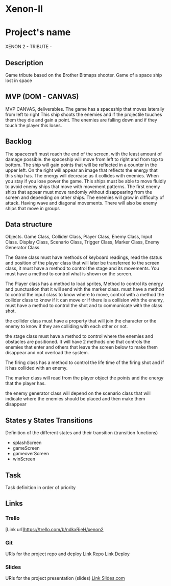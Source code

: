 # Xenon-II

# Project's name
XENON 2 - TRIBUTE -

## Description
Game tribute based on the Brother Bitmaps shooter. Game of a space ship lost in space


## MVP (DOM - CANVAS)
MVP CANVAS, deliverables.
The game has a spaceship that moves laterally from left to right
This ship shoots the enemies and if the projectile touches them they die and gain a point. The enemies are falling down and if they touch the player this loses.


## Backlog

The spacecraft must reach the end of the screen, with the least amount of damage possible. the spaceship will move from left to right and from top to bottom. The ship will gain points that will be reflected in a counter in the upper left. On the right will appear an image that reflects the energy that this ship has. The energy will decrease as it collides with enemies. When you stay if you lose power the game. This ships must be able to move fluidly to avoid enemy ships that move with movement patterns. The first enemy ships that appear must move randomly without disappearing from the screen and depending on other ships. The enemies will grow in difficulty of attack. Having wave and diagonal movements. There will also be enemy ships that move in groups

## Data structure


Objects.
Game Class, Collider Class, Player Class, Enemy Class, Input Class.
Display Class, Scenario Class, Trigger Class, Marker Class, Enemy Generator Class

The Game class must have methods of keyboard readings, read the status and position of the player class that will later be transferred to the screen class, it must have a method to control the stage and its movements. You must have a method to control what is shown on the screen.

The Player class has a method to load sprites, Method to control its energy and punctuation that it will send with the marker class. must have a method to control the input class to know where to move, control with a method the collider class to know if it can move or if there is a collision with the enemy, must have a method to control the shot and to communicate with the class shot.

the collider class must have a property that will join the character or the enemy to know if they are colliding with each other or not.

the stage class must have a method to control where the enemies and obstacles are positioned. It will have 2 methods one that controls the enemies that enter and others that leave the screen below to make them disappear and not overload the system.

The firing class has a method to control the life time of the firing shot and if it has collided with an enemy.

The marker class will read from the player object the points and the energy that the player has.

the enemy generator class will depend on the scenario class that will indicate where the enemies should be placed and then make them disappear


## States y States Transitions
Definition of the different states and their transition (transition functions)

- splashScreen
- gameScreen
- gameoverScreen
- winScreen


## Task
Task definition in order of priority


## Links


### Trello
[Link url]https://trello.com/b/ndkxRjeH/xenon2



### Git
URls for the project repo and deploy
[Link Repo](https://github.com/JuanVicenteVazquezG/Xenon-II)
[Link Deploy](https://juanvicentevazquezg.github.io/Xenon-II/)


### Slides
URls for the project presentation (slides)
[Link Slides.com](https://slides.com/juanvicentevazquezgarcia/deck)
